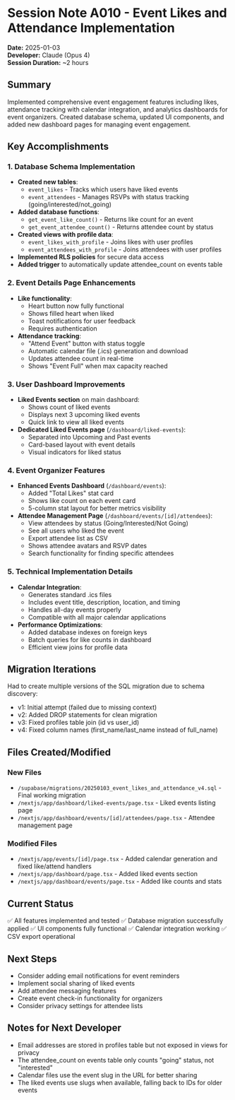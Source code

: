 # Session Note A010 - Event Likes and Attendance Implementation

**Date:** 2025-01-03  
**Developer:** Claude (Opus 4)  
**Session Duration:** ~2 hours  

## Summary
Implemented comprehensive event engagement features including likes, attendance tracking with calendar integration, and analytics dashboards for event organizers. Created database schema, updated UI components, and added new dashboard pages for managing event engagement.

## Key Accomplishments

### 1. Database Schema Implementation
- **Created new tables**:
  - `event_likes` - Tracks which users have liked events
  - `event_attendees` - Manages RSVPs with status tracking (going/interested/not_going)
- **Added database functions**:
  - `get_event_like_count()` - Returns like count for an event
  - `get_event_attendee_count()` - Returns attendee count by status
- **Created views with profile data**:
  - `event_likes_with_profile` - Joins likes with user profiles
  - `event_attendees_with_profile` - Joins attendees with user profiles
- **Implemented RLS policies** for secure data access
- **Added trigger** to automatically update attendee_count on events table

### 2. Event Details Page Enhancements
- **Like functionality**:
  - Heart button now fully functional
  - Shows filled heart when liked
  - Toast notifications for user feedback
  - Requires authentication
- **Attendance tracking**:
  - "Attend Event" button with status toggle
  - Automatic calendar file (.ics) generation and download
  - Updates attendee count in real-time
  - Shows "Event Full" when max capacity reached

### 3. User Dashboard Improvements
- **Liked Events section** on main dashboard:
  - Shows count of liked events
  - Displays next 3 upcoming liked events
  - Quick link to view all liked events
- **Dedicated Liked Events page** (`/dashboard/liked-events`):
  - Separated into Upcoming and Past events
  - Card-based layout with event details
  - Visual indicators for liked status

### 4. Event Organizer Features
- **Enhanced Events Dashboard** (`/dashboard/events`):
  - Added "Total Likes" stat card
  - Shows like count on each event card
  - 5-column stat layout for better metrics visibility
- **Attendee Management Page** (`/dashboard/events/[id]/attendees`):
  - View attendees by status (Going/Interested/Not Going)
  - See all users who liked the event
  - Export attendee list as CSV
  - Shows attendee avatars and RSVP dates
  - Search functionality for finding specific attendees

### 5. Technical Implementation Details
- **Calendar Integration**:
  - Generates standard .ics files
  - Includes event title, description, location, and timing
  - Handles all-day events properly
  - Compatible with all major calendar applications
- **Performance Optimizations**:
  - Added database indexes on foreign keys
  - Batch queries for like counts in dashboard
  - Efficient view joins for profile data

## Migration Iterations
Had to create multiple versions of the SQL migration due to schema discovery:
- v1: Initial attempt (failed due to missing context)
- v2: Added DROP statements for clean migration
- v3: Fixed profiles table join (id vs user_id)
- v4: Fixed column names (first_name/last_name instead of full_name)

## Files Created/Modified

### New Files
- `/supabase/migrations/20250103_event_likes_and_attendance_v4.sql` - Final working migration
- `/nextjs/app/dashboard/liked-events/page.tsx` - Liked events listing page
- `/nextjs/app/dashboard/events/[id]/attendees/page.tsx` - Attendee management page

### Modified Files
- `/nextjs/app/events/[id]/page.tsx` - Added calendar generation and fixed like/attend handlers
- `/nextjs/app/dashboard/page.tsx` - Added liked events section
- `/nextjs/app/dashboard/events/page.tsx` - Added like counts and stats

## Current Status
✅ All features implemented and tested
✅ Database migration successfully applied
✅ UI components fully functional
✅ Calendar integration working
✅ CSV export operational

## Next Steps
- Consider adding email notifications for event reminders
- Implement social sharing of liked events
- Add attendee messaging features
- Create event check-in functionality for organizers
- Consider privacy settings for attendee lists

## Notes for Next Developer
- Email addresses are stored in profiles table but not exposed in views for privacy
- The attendee_count on events table only counts "going" status, not "interested"
- Calendar files use the event slug in the URL for better sharing
- The liked events use slugs when available, falling back to IDs for older events